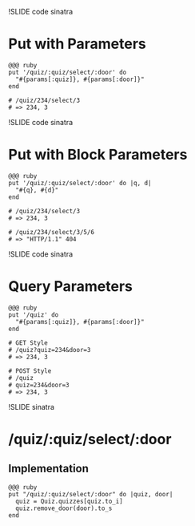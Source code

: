 !SLIDE code sinatra
# Put with Parameters

    @@@ ruby
    put '/quiz/:quiz/select/:door' do
      "#{params[:quiz]}, #{params[:door]}"
    end

    # /quiz/234/select/3
    # => 234, 3

!SLIDE code sinatra
# Put with Block Parameters

    @@@ ruby
    put '/quiz/:quiz/select/:door' do |q, d|
      "#{q}, #{d}"
    end

    # /quiz/234/select/3
    # => 234, 3

    # /quiz/234/select/3/5/6
    # => "HTTP/1.1" 404

!SLIDE code sinatra
# Query Parameters

    @@@ ruby
    put '/quiz' do
      "#{params[:quiz]}, #{params[:door]}"
    end

    # GET Style
    # /quiz?quiz=234&door=3
    # => 234, 3

    # POST Style
    # /quiz
    # quiz=234&door=3
    # => 234, 3



!SLIDE sinatra
# /quiz/:quiz/select/:door
## Implementation

    @@@ ruby
    put "/quiz/:quiz/select/:door" do |quiz, door|
      quiz = Quiz.quizzes[quiz.to_i]
      quiz.remove_door(door).to_s
    end
